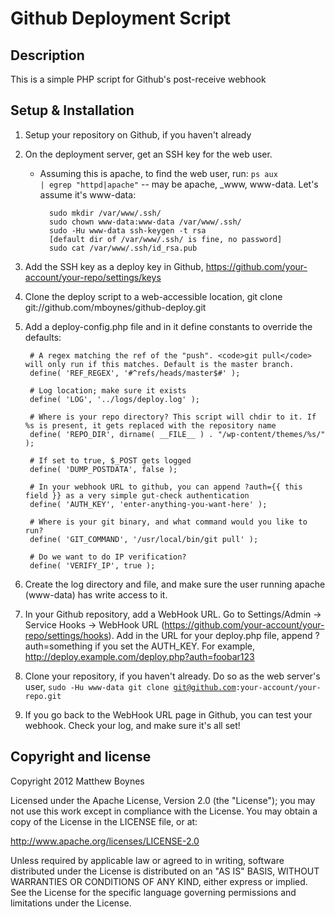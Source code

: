 # Github Deployment Script

## Description

This is a simple PHP script for Github's post-receive webhook

## Setup & Installation

1. Setup your repository on Github, if you haven't already
2. On the deployment server, get an SSH key for the web user.
	* Assuming this is apache, to find the web user, run: <code>ps aux | egrep "httpd|apache"</code> -- may be apache, _www, www-data. Let's assume it's www-data:

			sudo mkdir /var/www/.ssh/
			sudo chown www-data:www-data /var/www/.ssh/
			sudo -Hu www-data ssh-keygen -t rsa
			[default dir of /var/www/.ssh/ is fine, no password]
			sudo cat /var/www/.ssh/id_rsa.pub

3. Add the SSH key as a deploy key in Github, https://github.com/your-account/your-repo/settings/keys
4. Clone the deploy script to a web-accessible location, git clone git://github.com/mboynes/github-deploy.git
5. Add a deploy-config.php file and in it define constants to override the defaults:

		# A regex matching the ref of the "push". <code>git pull</code> will only run if this matches. Default is the master branch.
		define( 'REF_REGEX', '#^refs/heads/master$#' );

		# Log location; make sure it exists
		define( 'LOG', '../logs/deploy.log' );

		# Where is your repo directory? This script will chdir to it. If %s is present, it gets replaced with the repository name
		define( 'REPO_DIR', dirname( __FILE__ ) . "/wp-content/themes/%s/" );

		# If set to true, $_POST gets logged
		define( 'DUMP_POSTDATA', false );

		# In your webhook URL to github, you can append ?auth={{ this field }} as a very simple gut-check authentication
		define( 'AUTH_KEY', 'enter-anything-you-want-here' );

		# Where is your git binary, and what command would you like to run?
		define( 'GIT_COMMAND', '/usr/local/bin/git pull' );

		# Do we want to do IP verification?
		define( 'VERIFY_IP', true );


6. Create the log directory and file, and make sure the user running apache (www-data) has write access to it.
7. In your Github repository, add a WebHook URL. Go to Settings/Admin -> Service Hooks -> WebHook URL (https://github.com/your-account/your-repo/settings/hooks). Add in the URL for your deploy.php file, append ?auth=something if you set the AUTH_KEY. For example, http://deploy.example.com/deploy.php?auth=foobar123
8. Clone your repository, if you haven't already. Do so as the web server's user, <code>sudo -Hu www-data git clone git@github.com:your-account/your-repo.git</code>
9. If you go back to the WebHook URL page in Github, you can test your webhook. Check your log, and make sure it's all set!


## Copyright and license

Copyright 2012 Matthew Boynes

Licensed under the Apache License, Version 2.0 (the "License");
you may not use this work except in compliance with the License.
You may obtain a copy of the License in the LICENSE file, or at:

   http://www.apache.org/licenses/LICENSE-2.0

Unless required by applicable law or agreed to in writing, software
distributed under the License is distributed on an "AS IS" BASIS,
WITHOUT WARRANTIES OR CONDITIONS OF ANY KIND, either express or implied.
See the License for the specific language governing permissions and
limitations under the License.